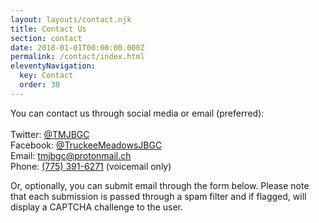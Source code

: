 ```yaml
---
layout: layouts/contact.njk
title: Contact Us
section: contact
date: 2018-01-01T00:00:00.000Z
permalink: /contact/index.html
eleventyNavigation:
  key: Contact
  order: 30
---
```

You can contact us through social media or email (preferred):\
\
Twitter: [@TMJBGC](https://twitter.com/TMJBGC)\
Facebook: [@TruckeeMeadowsJBGC](https://www.facebook.com/TruckeeMeadowsJBGC)\
Email: [tmjbgc@protonmail.ch](<mailto:tmjbgc@protonmail.ch?subject=Reaching out!>)\
Phone: [\(775\) 391-6271](<tel:+17753916271>) (voicemail only)

Or, optionally, you can submit email through the form below. Please note that each submission is passed through a spam filter and if flagged, will display a CAPTCHA challenge to the user.
